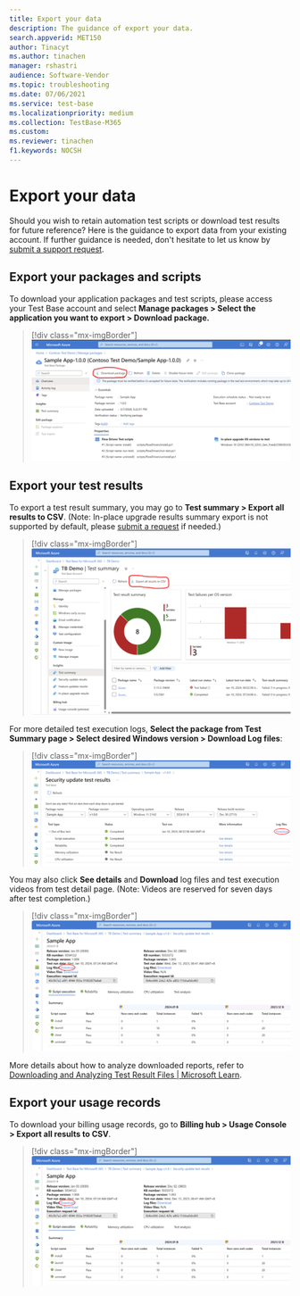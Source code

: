 ```yaml
---
title: Export your data
description: The guidance of export your data.
search.appverid: MET150
author: Tinacyt
ms.author: tinachen
manager: rshastri
audience: Software-Vendor
ms.topic: troubleshooting
ms.date: 07/06/2021
ms.service: test-base
ms.localizationpriority: medium
ms.collection: TestBase-M365
ms.custom:
ms.reviewer: tinachen
f1.keywords: NOCSH
---
```


# Export your data

Should you wish to retain automation test scripts or download test results for future reference? Here is the guidance to export data from your existing account. If further guidance is needed, don't hesitate to let us know by [submit a support request](https://aka.ms/TestBaseSupport).

## Export your packages and scripts 

To download your application packages and test scripts, please access your Test Base account and select **Manage packages > Select the application you want to export > Download package.**

> [!div class="mx-imgBorder"]
> [![Screenshot of manage packages.](Media/export-your-data-1.png)](Media/export-your-data-1.png#lightbox)

## Export your test results

To export a test result summary, you may go to **Test summary > Export all results to CSV**. (Note: In-place upgrade results summary export is not supported by default, please [submit a request](https://aka.ms/TestBaseSupport) if needed.) 

> [!div class="mx-imgBorder"]
> [![Screenshot of Test summaries.](Media/export-your-data-2.png)](Media/export-your-data-2.png#lightbox)

For more detailed test execution logs, **Select the package from Test Summary page > Select desired Windows version > Download Log files**: 

> [!div class="mx-imgBorder"]
> [![Screenshot for showing the download link.](Media/export-your-data-3.png)](Media/export-your-data-3.png#lightbox)

You may also click **See details** and **Download** log files and test execution videos from test detail page. (Note: Videos are reserved for seven days after test completion.) 

> [!div class="mx-imgBorder"]
> [![Screenshot of page of test results.](Media/export-your-data-4.png)](Media/export-your-data-4.png#lightbox)

More details about how to analyze downloaded reports, refer to [Downloading and Analyzing Test Result Files | Microsoft Learn](download-analyze-test-result-files.md). 

## Export your usage records 

To download your billing usage records, go to **Billing hub > Usage Console > Export all results to CSV**.

> [!div class="mx-imgBorder"]
> [![Screenshot for showing the export button.](Media/export-your-data-4.png)](Media/export-your-data-4.png#lightbox)

